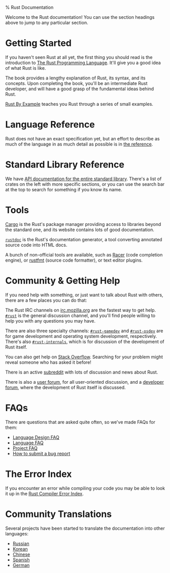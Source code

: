 % Rust Documentation

Welcome to the Rust documentation! You can use the section headings above
to jump to any particular section.

# Getting Started

If you haven't seen Rust at all yet, the first thing you should read is the
introduction to [The Rust Programming Language](book/index.html). It'll give
you a good idea of what Rust is like.

The book provides a lengthy explanation of Rust, its syntax, and its
concepts. Upon completing the book, you'll be an intermediate Rust
developer, and will have a good grasp of the fundamental ideas behind
Rust.

[Rust By Example][rbe] teaches you Rust through a series of small
examples.

[rbe]: http://rustbyexample.com/

# Language Reference

Rust does not have an exact specification yet, but an effort to describe as much of
the language in as much detail as possible is in [the reference](reference.html).

# Standard Library Reference

We have [API documentation for the entire standard
library](std/index.html). There's a list of crates on the left with more
specific sections, or you can use the search bar at the top to search for
something if you know its name.

# Tools

[Cargo](https://crates.io) is the Rust's package manager providing access to libraries
beyond the standard one, and its website contains lots of good documentation.

[`rustdoc`](book/documentation.html) is the Rust's documentation generator, a tool converting
annotated source code into HTML docs.

A bunch of non-official tools are available, such as [Racer](https://github.com/phildawes/racer)
(code completion engine), or [rustfmt](https://github.com/nrc/rustfmt) (source code formatter),
or text editor plugins.

# Community & Getting Help

If you need help with something, or just want to talk about Rust with others,
there are a few places you can do that:

The Rust IRC channels on [irc.mozilla.org](irc://irc.mozilla.org/) are the
fastest way to get help.
[`#rust`](http://chat.mibbit.com/?server=irc.mozilla.org&channel=%23rust) is
the general discussion channel, and you'll find people willing to help you with
any questions you may have.

There are also three specialty channels:
[`#rust-gamedev`](http://chat.mibbit.com/?server=irc.mozilla.org&channel=%23rust-gamedev)
and
[`#rust-osdev`](http://chat.mibbit.com/?server=irc.mozilla.org&channel=%23rust-osdev)
are for game development and operating system development, respectively.
There's also
[`#rust-internals`](http://chat.mibbit.com/?server=irc.mozilla.org&channel=%23rust-internals), which is for discussion of the development of Rust itself.

You can also get help on [Stack
Overflow](https://stackoverflow.com/questions/tagged/rust). Searching for your
problem might reveal someone who has asked it before!

There is an active [subreddit](https://reddit.com/r/rust) with lots of
discussion and news about Rust.

There is also a [user forum](https://users.rust-lang.org), for all
user-oriented discussion, and a [developer
forum](https://internals.rust-lang.org/), where the development of Rust
itself is discussed.

# FAQs

There are questions that are asked quite often, so we've made FAQs for them:

* [Language Design FAQ](complement-design-faq.html)
* [Language FAQ](complement-lang-faq.html)
* [Project FAQ](complement-project-faq.html)
* [How to submit a bug report](https://github.com/rust-lang/rust/blob/master/CONTRIBUTING.md#bug-reports)

# The Error Index

If you encounter an error while compiling your code you may be able to look it
up in the [Rust Compiler Error Index](error-index.html).

# Community Translations

Several projects have been started to translate the documentation into other
languages:

- [Russian](https://github.com/kgv/rust_book_ru)
- [Korean](https://github.com/rust-kr/doc.rust-kr.org)
- [Chinese](https://github.com/KaiserY/rust-book-chinese)
- [Spanish](https://goyox86.github.io/elpr)
- [German](https://panicbit.github.io/rustbook-de)
